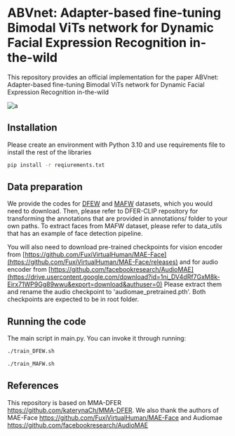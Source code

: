 
# ABVnet: Adapter-based fine-tuning Bimodal ViTs network for Dynamic Facial Expression Recognition in-the-wild

This repository provides an official implementation for the paper ABVnet: Adapter-based fine-tuning Bimodal ViTs network for Dynamic Facial Expression Recognition in-the-wild

![a](https://github.com/katerynaCh/av-emotion-recognition-in-the-wild/blob/main/fff.drawio.png)

## Installation

Please create an environment with Python 3.10 and use requirements file to install the rest of the libraries

```bash
pip install -r reqiurements.txt
```

## Data preparation

We provide the codes for [DFEW](https://dfew-dataset.github.io/) and [MAFW](https://mafw-database.github.io/MAFW/) datasets, which you would need to download. Then, please refer to DFER-CLIP repository for transforming the annotations that are provided in annotations/ folder to your own paths. To extract faces from MAFW dataset, please refer to data_utils that has an example of face detection pipeline. 

You will also need to download pre-trained checkpoints for vision encoder from [https://github.com/FuxiVirtualHuman/MAE-Face](https://github.com/FuxiVirtualHuman/MAE-Face/releases) and for audio encoder from [https://github.com/facebookresearch/AudioMAE](https://drive.usercontent.google.com/download?id=1ni_DV4dRf7GxM8k-Eirx71WP9Gg89wwu&export=download&authuser=0) Please extract them and rename the audio checkpoint to 'audiomae_pretrained.pth'. Both checkpoints are expected to be in root folder.

## Running the code

The main script in main.py. You can invoke it through running:
```bash
./train_DFEW.sh
```
```bash
./train_MAFW.sh
```



## References
This repository is based on MMA-DFER https://github.com/katerynaCh/MMA-DFER. We also thank the authors of MAE-Face https://github.com/FuxiVirtualHuman/MAE-Face and Audiomae https://github.com/facebookresearch/AudioMAE


